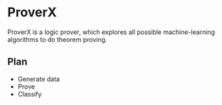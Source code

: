 # ProverX
ProverX is a logic prover, which explores all possible machine-learning algorithms to do theorem proving.

## Plan
- Generate data
- Prove
- Classify
